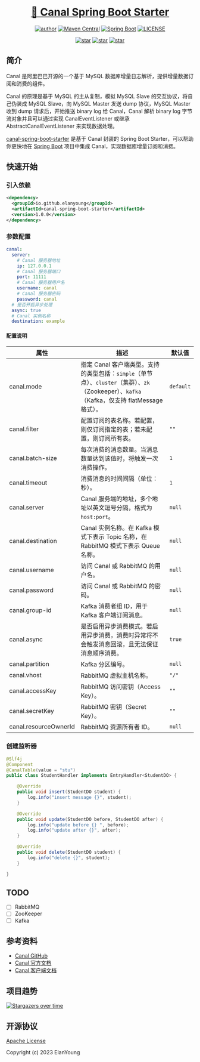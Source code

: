 <h1 align="center"><a href="https://github.com/ElanYoung/canal-spring-boot" target="_blank">🚀 Canal Spring Boot Starter</a></h1>
<p align="center">
  <a href="https://doc.starimmortal.com"><img alt="author" src="https://img.shields.io/badge/author-ElanYoung-blue.svg"/></a>
  <a href="https://search.maven.org/search?q=g:com.starimmortal%20AND%20a:canal-spring-boot-starter"><img alt="Maven Central" src="https://img.shields.io/maven-central/v/com.starimmortal/canal-spring-boot-starter?label=Maven%20Central"/></a>
  <a href="https://docs.spring.io/spring-boot/docs/2.7.12/reference/html/"><img alt="Spring Boot" src="https://img.shields.io/badge/Spring Boot-2.7.18-brightgreen.svg"/></a>
  <a href="https://github.com/StarImmortal/canal-spring-boot/blob/master/LICENSE"><img alt="LICENSE" src="https://img.shields.io/github/license/StarImmortal/canal-spring-boot.svg"/></a>
</p>

<p align="center">
  <a href="https://github.com/StarImmortal/canal-spring-boot/stargazers"><img alt="star" src="https://img.shields.io/github/stars/StarImmortal/canal-spring-boot.svg?label=Stars&style=social"/></a>
  <a href="https://github.com/StarImmortal/canal-spring-boot/network/members"><img alt="star" src="https://img.shields.io/github/forks/StarImmortal/canal-spring-boot.svg?label=Fork&style=social"/></a>
  <a href="https://github.com/StarImmortal/canal-spring-boot/watchers"><img alt="star" src="https://img.shields.io/github/watchers/StarImmortal/canal-spring-boot.svg?label=Watch&style=social"/></a>
</p>

## 简介

Canal 是阿里巴巴开源的一个基于 MySQL 数据库增量日志解析，提供增量数据订阅和消费的组件。

Canal 的原理是基于 MySQL 的主从复制，模拟 MySQL Slave 的交互协议，将自己伪装成 MySQL Slave，向 MySQL Master 发送 dump 协议，MySQL Master 收到 dump 请求后，开始推送 binary log 给 Canal，Canal 解析 binary log 字节流对象并且可以通过实现 CanalEventListener 或继承 AbstractCanalEventListener 来实现数据处理。

[canal-spring-boot-starter](https://github.com/StarImmortal/canal-spring-boot) 是基于 Canal 封装的 Spring Boot Starter，可以帮助你更快地在 [Spring Boot](https://spring.io/projects/spring-boot) 项目中集成 Canal，实现数据库增量订阅和消费。

## 快速开始

### 引入依赖

```xml
<dependency>
  <groupId>io.github.elanyoung</groupId>
  <artifactId>canal-spring-boot-starter</artifactId>
  <version>1.0.0</version>
</dependency>
```

### 参数配置

```yaml
canal:
  server:
    # Canal 服务器地址
    ip: 127.0.0.1
    # Canal 服务器端口
    port: 11111
    # Canal 服务器用户名
    username: canal
    # Canal 服务器密码
    password: canal
  # 是否开启异步处理
  async: true
  # Canal 实例名称
  destination: example
```

#### 配置说明

| 属性                    | 描述                                                                                                    | 默认值       |
|-----------------------|-------------------------------------------------------------------------------------------------------|-----------|
| canal.mode            | 指定 Canal 客户端类型。支持的类型包括：`simple`（单节点）、`cluster`（集群）、`zk`（Zookeeper）、`kafka`（Kafka，仅支持 flatMessage 格式）。 | `default` |
| canal.filter          | 配置订阅的表名称。若配置，则仅订阅指定的表；若未配置，则订阅所有表。                                                                    | `""`      |
| canal.batch-size      | 每次消费的消息数量。当消息数量达到该值时，将触发一次消费操作。                                                                       | `1`       |
| canal.timeout         | 消费消息的时间间隔（单位：秒）。                                                                                      | `1`       |
| canal.server          | Canal 服务端的地址，多个地址以英文逗号分隔，格式为 `host:port`。                                                             | `null`    |
| canal.destination     | Canal 实例名称。在 Kafka 模式下表示 Topic 名称，在 RabbitMQ 模式下表示 Queue 名称。                                          | `null`    |
| canal.username        | 访问 Canal 或 RabbitMQ 的用户名。                                                                             | `null`    |
| canal.password        | 访问 Canal 或 RabbitMQ 的密码。                                                                              | `null`    |
| canal.group-id        | Kafka 消费者组 ID，用于 Kafka 客户端订阅消息。                                                                       | `null`    |
| canal.async           | 是否启用异步消费模式。若启用异步消费，消费时异常将不会触发消息回滚，且无法保证消息顺序消费。                                                        | `true`    |
| canal.partition       | Kafka 分区编号。                                                                                           | `null`    |
| canal.vhost           | RabbitMQ 虚拟主机名称。                                                                                      | `"/"`     |
| canal.accessKey       | RabbitMQ 访问密钥（Access Key）。                                                                            | `""`      |
| canal.secretKey       | RabbitMQ 密钥（Secret Key）。                                                                              | `""`      |
| canal.resourceOwnerId | RabbitMQ 资源所有者 ID。                                                                                    | `null`    |

### 创建监听器

```java
@Slf4j
@Component
@CanalTable(value = "stu")
public class StudentHandler implements EntryHandler<StudentDO> {

	@Override
	public void insert(StudentDO student) {
		log.info("insert message {}", student);
	}

	@Override
	public void update(StudentDO before, StudentDO after) {
		log.info("update before {} ", before);
		log.info("update after {}", after);
	}

	@Override
	public void delete(StudentDO student) {
		log.info("delete {}", student);
	}

}
```

## TODO

- [ ] RabbitMQ
- [ ] ZooKeeper
- [ ] Kafka

## 参考资料

- [Canal GitHub](https://github.com/alibaba/canal)
- [Canal 官方文档](https://github.com/alibaba/canal/wiki)
- [Canal 客户端文档](https://github.com/alibaba/canal/wiki/ClientExample)

## 项目趋势

[![Stargazers over time](https://starchart.cc/StarImmortal/canal-spring-boot.svg)](https://starchart.cc/StarImmortal/canal-spring-boot)

## 开源协议

[Apache License](https://opensource.org/license/apache-2-0/)

Copyright (c) 2023 ElanYoung